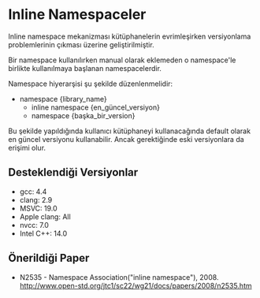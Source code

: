 # Inline Namespaceler

Inline namespace mekanizması kütüphanelerin evrimleşirken versiyonlama problemlerinin çıkması üzerine geliştirilmiştir.

Bir namespace kullanılırken manual olarak eklemeden o namespace'le birlikte kullanılmaya başlanan namespacelerdir.

Namespace hiyerarşisi şu şekilde düzenlenmelidir:
- namespace {library_name}
  - inline namespace {en_güncel_versiyon}
  - namespace {başka_bir_version}

Bu şekilde yapıldığında kullanıcı kütüphaneyi kullanacağında default olarak en güncel versiyonu kullanabilir. Ancak gerektiğinde eski versiyonlara da erişimi olur.

## Desteklendiği Versiyonlar

- gcc: 4.4
- clang: 2.9
- MSVC: 19.0
- Apple clang: All
- nvcc: 7.0
- Intel C++: 14.0

## Önerildiği Paper
- N2535 - Namespace Association("inline namespace"), 2008. http://www.open-std.org/jtc1/sc22/wg21/docs/papers/2008/n2535.htm